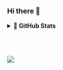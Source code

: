 ### Hi there 👋

<details>
    <summary><b>🔭 GitHub Stats</b></summary>

<br>

    
    
<!-- ![Top Langs](https://github-readme-stats.vercel.app/api/top-langs/?username=ehsansajadi&theme=dracula)
![Ehsan's GitHub stats](https://github-readme-stats.vercel.app/api?username=ehsansajadi&line_height=40&theme=dracula&show_icons=true) -->

    
![Ehsan's GitHub stats](https://github-readme-stats.vercel.app/api?username=ehsansajadi&theme=dracula&show_icons=true&line_height=30)
    <br>
![Top Langs](https://github-readme-stats.vercel.app/api/top-langs/?username=ehsansajadi&theme=dracula&layout=compact&line_height=30)


![](https://visitor-badge.glitch.me/badge?page_id=ehsansajadi.ehsansajadi)
<!-- 
<a href="https://github.com/anuraghazra/github-readme-stats">
<img align="center" src="https://github-readme-stats.vercel.app/api/top-langs/?username=ehsansajadi&layout=compact&theme=dracula&bg_color=45,353b48,2f3640&text_color=f5f6fa&title_color=ffa502&icon_color=f6b93b&border_color=ced6e0" />
</a>
    
![Ehsan's GitHub stats](https://github-readme-stats.vercel.app/api?username=ehsansajadi&theme=gruvbox&show_icons=true&bg_color=45,353b48,2f3640&text_color=f5f6fa&title_color=ffa502&icon_color=f6b93b&border_color=ced6e0)
<br> -->
    
</details>

<br><br>

[![](https://img.shields.io/badge/-gmail-lightgray?style=for-the-badge&logo=gmail)](mailto:e.sajadi1379@gmail.com@gmail.com)
<!-- [![](https://img.shields.io/badge/Chat%20on-Telegram-brightgreen.svg)](https://t.me/joinchat/DYKH-0G_8hsDDoN_iE8ZlA)   -->
<!-- [![](https://img.shields.io/endpoint?color=neon&style=flat-square&url=https%3A%2F%2Ftg.sumanjay.workers.dev%2Fsjprojects)](https://telegram.dog/sjprojects) -->


